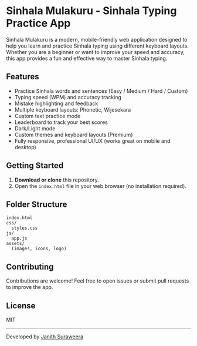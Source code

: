 # Sinhala Mulakuru - Sinhala Typing Practice App

Sinhala Mulakuru is a modern, mobile-friendly web application designed to help you learn and practice Sinhala typing using different keyboard layouts. Whether you are a beginner or want to improve your speed and accuracy, this app provides a fun and effective way to master Sinhala typing.

## Features
- Practice Sinhala words and sentences (Easy / Medium / Hard / Custom)
- Typing speed (WPM) and accuracy tracking
- Mistake highlighting and feedback
- Multiple keyboard layouts: Phonetic, Wijesekara
- Custom text practice mode
- Leaderboard to track your best scores
- Dark/Light mode
- Custom themes and keyboard layouts (Premium)
- Fully responsive, professional UI/UX (works great on mobile and desktop)

## Getting Started
1. **Download or clone** this repository.
2. Open the `index.html` file in your web browser (no installation required).

## Folder Structure
```
index.html
css/
  styles.css
js/
  app.js
assets/
  (images, icons, logo)
```

## Contributing
Contributions are welcome! Feel free to open issues or submit pull requests to improve the app.

## License
MIT

---
Developed by [Janith Suraweera](https://github.com/janithsuraweera/) 